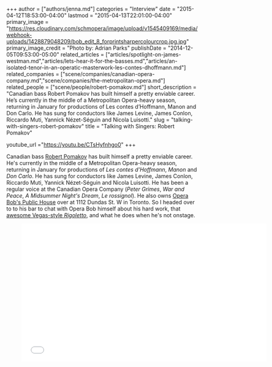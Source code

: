 +++
author = ["authors/jenna.md"]
categories = "Interview"
date = "2015-04-12T18:53:00-04:00"
lastmod = "2015-04-13T22:01:00-04:00"
primary_image = "https://res.cloudinary.com/schmopera/image/upload/v1545409169/media/webhook-uploads/1428879048209/bob_edit_8_forprintsharpercolourcrop.jpg.jpg"
primary_image_credit = "Photo by: Adrian Parks"
publishDate = "2014-12-05T09:53:00-05:00"
related_articles = ["articles/spotlight-on-james-westman.md","articles/lets-hear-it-for-the-basses.md","articles/an-isolated-tenor-in-an-operatic-masterwork-les-contes-dhoffmann.md"]
related_companies = ["scene/companies/canadian-opera-company.md","scene/companies/the-metropolitan-opera.md"]
related_people = ["scene/people/robert-pomakov.md"]
short_description = "Canadian bass Robert Pomakov has built himself a pretty enviable career. He’s currently in the middle of a Metropolitan Opera-heavy season, returning in January for productions of Les contes d’Hoffmann, Manon and Don Carlo. He has sung for conductors like James Levine, James Conlon, Riccardo Muti, Yannick Nézet-Séguin and Nicola Luisotti."
slug = "talking-with-singers-robert-pomakov"
title = "Talking with Singers: Robert Pomakov"

youtube_url ="https://youtu.be/CTsHyfnhgo0"
+++

Canadian bass [Robert Pomakov](http://imgartists.com/artist/robert_pomakov) has built himself a pretty enviable career. He's currently in the middle of a Metropolitan Opera-heavy season, returning in January for productions of&nbsp;*Les contes d'Hoffmann*, *Manon* and *Don Carlo*. He has sung for conductors like James Levine, James Conlon, Riccardo Muti,&nbsp;Yannick Nézet-Séguin and Nicola Luisotti.&nbsp;He has been a regular voice at the Canadian Opera Company (*Peter Grimes*, *War and Peace*, *A Midsummer Night's Dream*, *Le rossignol*). He also owns [Opera Bob's Public House](http://www.operabobspublichouse.com) over at 1112 Dundas St. W in Toronto. So I headed over to to his bar to chat with Opera Bob himself about his hard work, that [awesome Vegas-style *Rigoletto*](http://www.wqxr.org/#!/story/265786-review-metropolitan-operas-rat-pack-rigoletto-hits-jackpot/), and what he does when he's not onstage. 

<figure data-type="video"><iframe src="//www.youtube.com/embed/CTsHyfnhgo0" width="640" height="360" frameborder="0" allowfullscreen="allowfullscreen"></iframe></figure><p></p>
